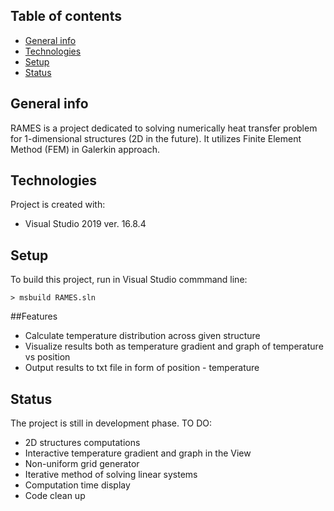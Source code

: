 ## Table of contents
* [General info](#general-info)
* [Technologies](#technologies)
* [Setup](#setup)
* [Status](#status)

## General info
RAMES is a project dedicated to solving numerically heat transfer problem for 1-dimensional structures (2D in the future).
It utilizes Finite Element Method (FEM) in Galerkin approach.
	
## Technologies
Project is created with:
* Visual Studio 2019 ver. 16.8.4
	
## Setup
To build this project, run in Visual Studio commmand line:

```
> msbuild RAMES.sln
```

##Features
- Calculate temperature distribution across given structure
- Visualize results both as temperature gradient and graph of temperature vs position
- Output results to txt file in form of position - temperature

## Status
The project is still in development phase.
TO DO:
- 2D structures computations
- Interactive temperature gradient and graph in the View
- Non-uniform grid generator
- Iterative method of solving linear systems
- Computation time display
- Code clean up
